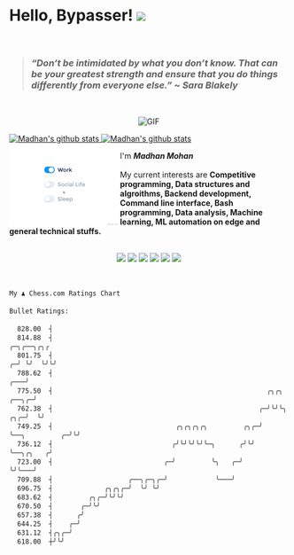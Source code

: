 # Hello, Bypasser! <img src="https://raw.githubusercontent.com/MartinHeinz/MartinHeinz/master/wave.gif" width="30px">

<br>

> ###  *“Don’t be intimidated by what you don’t know. That can be your greatest strength and ensure that you do things differently from everyone else.” ~ Sara Blakely*

<br>

<p align = "center">
<img width="500" alt="GIF" src="https://64.media.tumblr.com/ca9e88da893983165efe900cfe141aba/tumblr_nnx3wcLEKt1qciqqno3_640.gifv" />
</p>

<a href="https://github.com/anuraghazra/github-readme-stats">
  <img align="centre" src="https://github-readme-stats.vercel.app/api?username=madhanmohans&show_icons=true&theme=omni&hide_border=true" width="500" alt="Madhan's github stats" />
  <img align ="centre" src="https://github-readme-streak-stats.herokuapp.com?user=madhanmohans&hide_border=true&layout=compact&show_icons=true&theme=omni&hide_border=true"  width="500" alt="Madhan's github stats"/>
</a>

<br>

<img src="https://github.com/madhanmohans/madhanmohans/blob/main/media/life_balance.gif" alt="side Image" align="left" width="200" height="auto" />


I'm ***Madhan Mohan***
<br><br>
My current interests are **Competitive programming, Data structures and algroithms, Backend development, Command line interface, Bash programming, Data analysis, Machine learning, ML automation on edge and general technical stuffs.**


<p align="center">

<br>
<a target="_blank" href="https://madhanmohans.github.io"><img src="https://img.shields.io/badge/-WEB-FF4088?style=for-the-badge&logo=Hugo&logoColor=white"></img></a>	
<a target="_blank" href="https://www.linkedin.com/in/madhanmohans"><img src="https://img.shields.io/badge/-LinkedIn-0077B5?style=for-the-badge&logo=Linkedin&logoColor=white"></img></a>
<a target="_blank" href="mailto:iammadhanmohans@gmail.com"><img src="https://img.shields.io/badge/-Gmail-D14836?style=for-the-badge&logo=Gmail&logoColor=white"></img></a>
<a target="_blank" href="https://medium.com/@madhanmohans"><img src="https://img.shields.io/badge/-Medium-12100E?style=for-the-badge&logo=Medium&logoColor=white"></img></a>
<a target="_blank" href="https://twitter.com/madhanmohansh"><img src="https://img.shields.io/badge/-Twitter-1DA1F2?style=for-the-badge&logo=Twitter&logoColor=white"></img></a>
<a target="_blank" href="https://habitica.com/profile/2817aaa4-8e05-4677-9c81-f4b9a353a6c5
"><img src="https://img.shields.io/badge/-Habitica-36205D?style=for-the-badge&logo=data%3Aimage%2Fjpeg%3Bbase64%2C%2F9j%2F4AAQSkZJRgABAQAAAQABAAD%2F2wBDAAYEBQYFBAYGBQYHBwYIChAKCgkJChQODwwQFxQYGBcUFhYaHSUfGhsjHBYWICwgIyYnKSopGR8tMC0oMCUoKSj%2F2wBDAQcHBwoIChMKChMoGhYaKCgoKCgoKCgoKCgoKCgoKCgoKCgoKCgoKCgoKCgoKCgoKCgoKCgoKCgoKCgoKCgoKCj%2FwAARCABGAEYDAREAAhEBAxEB%2F8QAHAAAAgIDAQEAAAAAAAAAAAAAAAMHCAEFBgQC%2F8QANhAAAAUDAgUCAwQLAAAAAAAAAQIDBBEABQYSMQcTIUFRFGEIIpEkcYGhFiMyM0JDUnKSscH%2FxAAaAQEAAwEBAQAAAAAAAAAAAAAAAQIDBAUG%2F8QAJhEAAgIBBAEEAgMAAAAAAAAAAAECEQMEEiExQQUTIlEUsSMycf%2FaAAwDAQACEQMRAD8Aj2a%2B%2Fs7gmlgJClgJpYCaWAmlgJpYCaWAmlgXNVIPfYWRbnembE6gJFcKAnzP6R8jWeXJ7eNz%2BiG6R68uxx%2Fi92WY3JIxRKYeWpHyqF7CFU02ojqYbod%2BRGSkaWZmBD2EdhrZuiTGrpIBtuFL%2BwAHIIxqDrtU3fQtBrCPHb8aeLBmaAJpYFaqzsDWjkzV2i4SgFETlUAfuGah000yrVlsWaVi4n4c1O7IVXUmGo2x0jx1%2FOvkt%2BXR5Xs45MHcGRDl%2FBS82vmL2VUtxbFGQJEKAHiNhr2tP6rjmts%2BJfZpHIn2P4X4XiV7dJJ3J64G7J%2FvbeoGgQEN9twqmt1ephFyj%2FX7EpPx0TS8xPF2jPnObUxIg2LOoUwgADuPSvGWqzydKXLMd7srNxUcWJxli62LmSMyOmUTcoILq9q%2Bk0Syxw%2FzdnRC65OQ1V2WXDVUWBIGDr1rPcDo8KY2q6rOWNxFwFwXACsRTGCApP8AH7Vz58mSHyh15%2FwpJtOzdYie74jm5LW5uStsKZUElVQDUmYfMdJ61jqVDUYN6V1%2Bir%2BSstHY21xQIYbncUnoiUNIpo8uA87jNfN5NjfEaMOjWHwth%2Bm6GTIDyXhExIoUAgFJAQkfetfyZSxPE%2Bid3FHSLoJuG6iSyRTpHDSJTbCHvXOm09yIKu8dMIa4td2zq0l0MXkjyw%2FlHDxX0fp2qeaO2fZvCVkXz716W40Cfem4CZCsrIs2mLXRKz5HbrguUTpNlOYYC7xWWePuY3EiXKLE8Qkcez%2FDAubIyR7sVAVGiIKFKpqmdt5rxtO8mnyU%2BjGNp0R1w64sZNbDpWc7Q12AsETSMA80sdprt1GjxyXudWWcEyx%2BN3F%2FcWgq3G1Htx%2BkEMqU8%2FTavFyxUXSdmTRuPMhWSIK9fFKDoitm%2B0GMzUE36nsBw2H%2FAHXs%2BlSi9zrk2xECzXr2a2GqlixOqsrIDVvS6Is7LC2RbWiTKbssogwanH0yZTDqcqwIaSh4DrNc%2Baaktnn9FXz0SR8M7RG65Ff725TL6kpgEgbgXXMx9K4vUpbYxiis3xRYnUAF22615PXDMkJRet1zmTQcJKqF%2FaIQ4CIfSrOLXNCip3H7KHF8zNVgZPltraIpEDuM7j%2BVe5ocaxwv7NoKiM9VdtmlhqpYE6qz3EGBGSiADAwMCO1SnXJDJJPbgzfG7ElZHrVJ7bkjIqsVlOXIiM6yh3n%2FALXEpLDJufT8lbol%2FwCH7D7ph6FzPelGpAd6NKaaoGHpO%2F1rk1maOWtpSTs7Dicne7hizhriblsR%2BqYpBOZUC6Sz1j8K5sGxSvL0REgbEMWzDF%2BJjFui6TO4EvPXMDiUzpTA6h89a9LLkxZMLpcF200P4q8NL64yO%2B3xt6NRhArhC%2FzGDwAeajTanGsax%2BSYyIaA2qe0V32XDVSwKmqWQAD3AaWA7zJgN5KMVAGlduSBBXC4B%2FeNRwQfXrnUB9rX%2FwAxpwSY9Wvq1A4X1bTqGacABduRAQFyuIeBONOAJmrWAmlgXNUsgJpYCfPWlgPuqAFLAUsGQGlgxNTYCaWD%2F9k%3D&logoColor=white"></img></a>
<br>
</p>       

<br>

```
My ♟︎ Chess.com Ratings Chart

Bullet Ratings:

  828.00  ┤
  814.88  ┤                                                                                         ╭─╮╭──╮╭╮╭
  801.75  ┤                                                                                       ╭─╯ ╰╯  ╰╯╰╯
  788.62  ┤                                                                                   ╭───╯
  775.50  ┤                                                      ╭╮╭╮                   ╭──╮╭─╯
  762.38  ┤                                                    ╭─╯╰╯╰╮              ╭╮╭─╯  ╰╯
  749.25  ┤                               ╭╮╭╮╭╮╭╮         ╭╮╭─╯     ╰──╮         ╭─╯╰╯
  736.12  ┤                              ╭╯╰╯╰╯╰╯╰─╮      ╭╯╰╯          ╰──╮╭╮   ╭╯
  723.00  ┤                            ╭─╯         ╰╮   ╭─╯                ╰╯╰───╯
  709.88  ┤                   ╭──╮╭─╮╭─╯            ╰───╯
  696.75  ┤             ╭╮╭╮╭─╯  ╰╯ ╰╯
  683.62  ┤         ╭╮╭─╯╰╯╰╯
  670.50  ┤       ╭─╯╰╯
  657.38  ┤      ╭╯
  644.25  ┤    ╭─╯
  631.12  ┤╭╮╭─╯
  618.00  ┼╯╰╯
```
